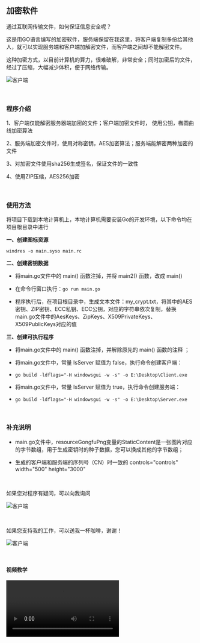 

## 加密软件

通过互联网传输文件，如何保证信息安全呢？

这是用GO语言编写的加密软件，服务端保留在我这里，将客户端复制多份给其他人，就可以实现服务端和客户端加解密文件，而客户端之间却不能解密文件。

这种加密方式，以目前计算机的算力，很难破解，非常安全；同时加密后的文件，经过了压缩，大幅减少体积，便于网络传输。

![客户端](https://filescdn.proginn.com/works/969a653473c322679159ea9ecce52cfc76684879.png)  

<br>

### 程序介绍

1、客户端仅能解密服务器端加密的文件；客户端加密文件时， 使用公钥，椭圆曲线加密算法

2、服务端加密文件时，使用对称密钥，AES加密算法；服务端能解密两种加密的文件

3、对加密文件使用sha256生成签名，保证文件的一致性

4、使用ZIP压缩，AES256加密	

<br>

### 使用方法

将项目下载到本地计算机上，本地计算机需要安装Go的开发环境，以下命令均在项目根目录中进行

__一、创建图标资源__

`windres -o main.syso main.rc`


__二、创建密钥数据__

* 将main.go文件中的 main()  函数注掉，并将 main2()  函数，改成 main() 

* 在命令行窗口执行：`go run main.go`

* 程序执行后，在项目根目录中，生成文本文件：my_crypt.txt，将其中的AES密钥、ZIP密钥、ECC私钥、ECC公钥，对应的字符串依次复制，替换main.go文件中的AesKeys、ZipKeys、X509PrivateKeys、X509PublicKeys对应的值


__三、创建可执行程序__

* 将main.go文件中的 main()  函数注掉，并解除原先的 main()  函数的注释 ；

* 将main.go文件中，常量 IsServer 赋值为 false，执行命令创建客户端：  
* `go build -ldflags="-H windowsgui -w -s" -o E:\Desktop\Client.exe`

* 将main.go文件中，常量 IsServer 赋值为 true，执行命令创建服务端：  
* `go build -ldflags="-H windowsgui -w -s" -o E:\Desktop\Server.exe`

<br>

### 补充说明

* main.go文件中，resourceGongfuPng变量的StaticContent是一张图片对应的字节数组，用于生成密钥时的种子数据，您可以换成其他的字节数组；

* 生成的客户端和服务端的序列号（CN）时一致的 controls="controls" width="500" height="3000"

<br>

如果您对程序有疑问，可以向我询问

![客户端](https://filescdn.proginn.com/works/969a653473c322679159ea9ecce52cfc76684879.png)  

<br>

如果您支持我的工作，可以送我一杯咖啡，谢谢！

![客户端](https://filescdn.proginn.com/works/969a653473c322679159ea9ecce52cfc76684879.png)  

<br>

#### 视频教学

<video src="https://private-user-images.githubusercontent.com/19700138/391949025-cb8e4161-5573-48d4-965c-f7f1e58b8251.mp4"></video>
